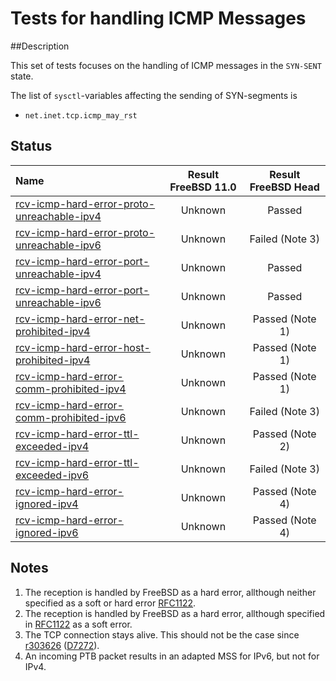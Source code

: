 # Tests for handling ICMP Messages

##Description

This set of tests focuses on the handling of ICMP messages in the `SYN-SENT` state.

The list of `sysctl`-variables affecting the sending of SYN-segments is
* `net.inet.tcp.icmp_may_rst`

## Status

| Name                                                                                                                                                                                                                                  | Result FreeBSD 11.0 | Result FreeBSD Head |
|:--------------------------------------------------------------------------------------------------------------------------------------------------------------------------------------------------------------------------------------|:-------------------:|:-------------------:|
|[rcv-icmp-hard-error-proto-unreachable-ipv4](rcv-icmp-hard-error-proto-unreachable-ipv4.pkt "Ensure that reception of ICMP Protocol Unreachable message is a hard error when the sysctl variable icmp_may_rst is 1")           | Unknown             | Passed              |
|[rcv-icmp-hard-error-proto-unreachable-ipv6](rcv-icmp-hard-error-proto-unreachable-ipv6.pkt "Ensure that reception of ICMP Protocol Unreachable message is a hard error when the sysctl variable icmp_may_rst is 1")           | Unknown             | Failed  (Note 3)    |
|[rcv-icmp-hard-error-port-unreachable-ipv4](rcv-icmp-hard-error-port-unreachable-ipv4.pkt "Ensure that reception of ICMP Port Unreachable message is a hard error when the sysctl variable icmp_may_rst is 1")                 | Unknown             | Passed              |
|[rcv-icmp-hard-error-port-unreachable-ipv6](rcv-icmp-hard-error-port-unreachable-ipv6.pkt "Ensure that reception of ICMP Port Unreachable message is a hard error when the sysctl variable icmp_may_rst is 1")                 | Unknown             | Passed              |
|[rcv-icmp-hard-error-net-prohibited-ipv4](rcv-icmp-hard-error-net-prohibited-ipv4.pkt "Ensure that reception of ICMP Comm. Dest. Net Adm. Prohibited message is a hard error when the sysctl variable icmp_may_rst is 1")      | Unknown             | Passed  (Note 1)    |
|[rcv-icmp-hard-error-host-prohibited-ipv4](rcv-icmp-hard-error-host-prohibited-ipv4.pkt "Ensure that reception of ICMP Comm. Dest. Host Adm. Prohibited message is a hard error when the sysctl variable icmp_may_rst is 1")   | Unknown             | Passed  (Note 1)    |
|[rcv-icmp-hard-error-comm-prohibited-ipv4](rcv-icmp-hard-error-comm-prohibited-ipv4.pkt "Ensure that reception of ICMP Comm. Adm. Prohibited message is a hard error when the sysctl variable icmp_may_rst is 1")              | Unknown             | Passed  (Note 1)    |
|[rcv-icmp-hard-error-comm-prohibited-ipv6](rcv-icmp-hard-error-comm-prohibited-ipv6.pkt "Ensure that reception of ICMP Comm. Adm. Prohibited message is a hard error when the sysctl variable icmp_may_rst is 1")              | Unknown             | Failed  (Note 3)    |
|[rcv-icmp-hard-error-ttl-exceeded-ipv4](rcv-icmp-hard-error-ttl-exceeded-ipv4.pkt "Ensure that reception of ICMP TTL Exceeded in Transit message is a hard error when the sysctl variable icmp_may_rst is 1")                  | Unknown             | Passed  (Note 2)    |
|[rcv-icmp-hard-error-ttl-exceeded-ipv6](rcv-icmp-hard-error-ttl-exceeded-ipv6.pkt "Ensure that reception of ICMP TTL Exceeded in Transit message is a hard error when the sysctl variable icmp_may_rst is 1")                  | Unknown             | Failed  (Note 3)    |
|[rcv-icmp-hard-error-ignored-ipv4](rcv-icmp-hard-error-ignored-ipv4.pkt "Ensure that reception of any ICMP message does not result in a hard error when the sysctl variable icmp_may_rst is 0")                                | Unknown             | Passed  (Note 4)    |
|[rcv-icmp-hard-error-ignored-ipv6](rcv-icmp-hard-error-ignored-ipv6.pkt "Ensure that reception of any ICMP message does not result in a hard error when the sysctl variable icmp_may_rst is 0")                                | Unknown             | Passed  (Note 4)    |

## Notes
1. The reception is handled by FreeBSD as a hard error, allthough neither specified as a soft or hard error
   [RFC1122](https://tools.ietf.org/html/rfc1122#section-4.2.3.9).
2. The reception is handled by FreeBSD as a hard error, allthough specified in
   [RFC1122](https://tools.ietf.org/html/rfc1122#section-4.2.3.9) as a soft error.
3. The TCP connection stays alive. This should not be the case since [r303626](https://svnweb.freebsd.org/base?view=revision&revision=303626) ([D7272](https://reviews.freebsd.org/D7272)).
4. An incoming PTB packet results in an adapted MSS for IPv6, but not for IPv4.
